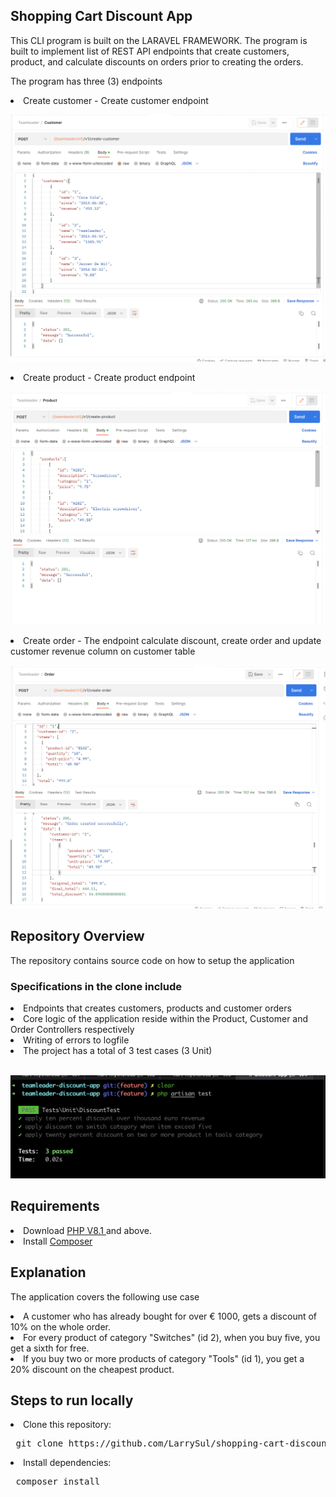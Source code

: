 ## Shopping Cart Discount App

This CLI program is built on the LARAVEL FRAMEWORK. The program is built to implement list of REST API endpoints that create customers, product, and calculate discounts on orders prior to creating the orders.


<p> The program has three (3) endpoints </p>

<li> Create customer - Create customer endpoint </li>

![Screenshot for Create customer endpoint](https://github.com/LarrySul/shopping-cart-discount-app/blob/feature/public/screenshots/customer.png)

<li> Create product - Create product endpoint </li>

![Screenshot for Create product endpoint ](https://github.com/LarrySul/shopping-cart-discount-app/blob/feature/public/screenshots/product.png)

<li> Create order - The endpoint calculate discount, create order and update customer revenue column on customer table  </li>

![Screenshot for calculating discount, create order endpoint ](https://github.com/LarrySul/shopping-cart-discount-app/blob/feature/public/screenshots/order.png)


## Repository Overview 

The repository contains source code on how to setup the application 

### Specifications in the clone include

<li> Endpoints that creates customers, products and customer orders </li>

<li> Core logic of the application reside within the Product, Customer and Order Controllers respectively</li>

<li> Writing of errors to logfile </li>

<li> The project has a total of 3 test cases (3 Unit) </li> <br>

![Screenshot of test cases ](https://github.com/LarrySul/shopping-cart-discount-app/blob/feature/public/screenshots/test.png)

## Requirements 

<li> Download <a href="https://www.php.net/downloads.php"> PHP V8.1 </a> and above. </li>

<li> Install <a href="https://getcomposer.org/download/"> Composer </a> </li>

## Explanation

The application covers the following use case

<li> A customer who has already bought for over € 1000, gets a discount of 10% on the whole order. </li>
<li> For every product of category "Switches" (id 2), when you buy five, you get a sixth for free. </li>
<li> If you buy two or more products of category "Tools" (id 1), you get a 20% discount on the cheapest product. </li>


## Steps to run locally 

<li> Clone this repository: </li>

<pre> git clone https://github.com/LarrySul/shopping-cart-discount-app </pre> 

<li> Install dependencies: </li>

<pre> composer install </pre>


